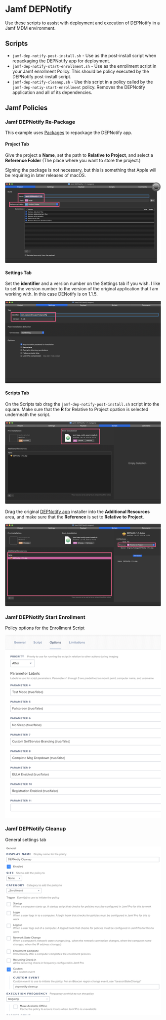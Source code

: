 # Jamf DEPNotify

Use these scripts to assist with deployment and execution of DEPNotify in a Jamf MDM environment.

## Scripts

- `jamf-dep-notify-post-install.sh` - Use as the post-install script when repackaging the DEPNotify app for deployment.
- `jamf-dep-notify-start-enrollment.sh` - Use as the enrollment script in your Jamf enrollment Policy. This should be policy executed by the DEPNotify post-install script.
- `jamf-dep-notify-cleanup.sh` - Use this script in a policy called by the `jamf-dep-notiy-start-enrollment` policy. Removes the DEPNotify application and all of its dependencies.


## Jamf Policies

### Jamf DEPNotify Re-Package

This example uses [Packages](http://s.sudre.free.fr/Software/Packages/about.html) to repackage the DEPNotify app.

#### Project Tab

Give the project a **Name**, set the path to **Relative to Project**, and select a **Reference Folder** (The place where you want to store the project.)

Signing the package is not necessary, but this is something that Apple will be requiring in later releases of macOS.

![](Screenshots/packages_project_tab.png)


#### Settings Tab

Set the **identifier** and a version number on the Settings tab if you wish. I like to set the version number to the version of the original application that I am working with. In this case DENotify is on 1.1.5.

![](Screenshots/packages_settings_tab.png)


#### Scripts Tab

On the Scripts tab drag the `jamf-dep-notify-post-install.sh` script into the square. Make sure that the **R** for Relative to Project opation is selected underneath the script.

![](Screenshots/packages_scripts_tab_01.png)

Drag the original [DEPNotify app](https://gitlab.com/Mactroll/DEPNotify) installer into the **Additional Resources** area, and make sure that the **Reference** is set to **Relative to Project**.

![](Screenshots/packages_scripts_tab_02.png)


### Jamf DEPNotify Start Enrollment

Policy options for the Enrollment Script

![](Screenshots/dep_notify_enrollment_script_policy_options.png)


### Jamf DEPNotify Cleanup

General settings tab

![](Screenshots/dep_notify_cleanup_general_settings.png)
